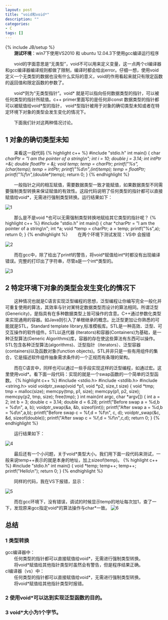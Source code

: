 ```yaml
---
layout: post
title: "void和void*"
description: ""
categories: 
- C
tags: []
---
```

{% include JB/setup %}  
　　**测试环境**：win7下使用VS2010 和 ubuntu 12.04.3下使用gcc编译运行程序

　　void的字面意思是“无类型”，void不可以用来定义变量，这一点两个cl编译器和gcc编译器编译规则都做了限制，编译时都会给出error。仔细一想，使用void定义一个无类型的数据也没有什么实际的意义，void的作用看起来就只有限定函数的返回值和限定函数的参数了。

　　void\*则为“无类型指针”。void\* 就是可以指向任何数据类型的指针，可以被任何类型的指针所赋值。c++ primer里面写的是任何非const 数据类型的指针都可以被赋值给void\*型的指针， void\*型指针被用于对象的确切类型未知或者在特定环境下对象的类型会发生变化的情况下。

　　下面我们针对这两种情况讨论。
## 1 对象的确切类型未知   ##
　　来看这一段代码
{% highlight c++ %}
#include "stdio.h"
int main()
{
	char *charPtr = "I am the pointer of a string\n";
	int i = 10;
	double j = 3.14;
	int *intPtr =&i;
	double *floatPtr = &j;
	void *temp;
	temp = charPtr;
	printf("%s",(char*)temp);
	temp = intPtr;
	printf("%d\n",*(int*)temp);
	temp = floatPtr;
	printf("%f\n",*(double*)temp);
	return 0;
}
{% endhighlight %}

　　一般指针之间的相互赋值，需要数据类型一致才能赋值，如果数据类型不同需要强制类型转换来保证赋值的有效性。这段代码说明了任何类型的指针都可以直接赋值给void*，无需进行强制类型转换。运行结果如下：

![1](http://d.pcs.baidu.com/thumbnail/675cc0e961615843d856151d1ad5f370?fid=859179042-250528-3589860867&time=1392711814&rt=pr&sign=FDTAER-DCb740ccc5511e5e8fedcff06b081203-%2Bs2ufP1xJ7Bo7%2Fe%2FU7VTprL%2FDAo%3D&expires=8h&prisign=RK9dhfZlTqV5TuwkO5ihMQzlM241kT2YfffnCZFTaEPwOxHv/XxtwRXLxDSXMBba1Ms9seOiqT9/QffwI8K2Baw0mmLABRQNl51b/oS8+InqoadADmwcyvUvQUkAvl8j879BObtgHePZ09BZiFo3CF7dwGcK/xIzj9971pKao/QALkDxW+JJC9zJS3FHk0o7eVi4VZjUpqi8Lz902NXEram7jDWQYz86&r=715297106&size=c850_u580&quality=100)  

　　那么是不是void *也可以无需强制类型转换地赋给其它类型的指针呢？
{% highlight c++ %}
#include "stdio.h"
int main()
{
	char *charPtr = "I am the pointer of a string\n";
	int *a;
	void *temp = charPtr;
	a = temp;
	printf("%s",a);
	return 0;
}
{% endhighlight %}
　　在两个环境下测试发现：VS中 会报错

![2](http://d.pcs.baidu.com/thumbnail/2b0a630ae981aa34d6dd2ced808de5cb?fid=859179042-250528-518289261&time=1392711814&rt=pr&sign=FDTAER-DCb740ccc5511e5e8fedcff06b081203-CGgdSRa5xcV6O%2FH4UVeXu1k0jQU%3D&expires=8h&prisign=RK9dhfZlTqV5TuwkO5ihMQzlM241kT2YfffnCZFTaEPwOxHv/XxtwRXLxDSXMBba1Ms9seOiqT9/QffwI8K2Baw0mmLABRQNl51b/oS8+InqoadADmwcyvUvQUkAvl8j879BObtgHePZ09BZiFo3CF7dwGcK/xIzj9971pKao/QALkDxW+JJC9zJS3FHk0o7eVi4VZjUpqi8Lz902NXEram7jDWQYz86&r=467955054&size=c850_u580&quality=100)    

　　而在gcc中，除了给出了printf的警告，将void\*赋值给int*时都没有出现编译错误。完整的打印出了字符串，尽管a是一个int\*类型的。

![3](http://d.pcs.baidu.com/thumbnail/64556771876c969c03e396aafb6bbce1?fid=859179042-250528-1627745633&time=1392711814&rt=pr&sign=FDTAER-DCb740ccc5511e5e8fedcff06b081203-QBNo7i2S5CYZ6hQ3gj0WpQJgLa0%3D&expires=8h&prisign=RK9dhfZlTqV5TuwkO5ihMQzlM241kT2YfffnCZFTaEPwOxHv/XxtwRXLxDSXMBba1Ms9seOiqT9/QffwI8K2Baw0mmLABRQNl51b/oS8+InqoadADmwcyvUvQUkAvl8j879BObtgHePZ09BZiFo3CF7dwGcK/xIzj9971pKao/QALkDxW+JJC9zJS3FHk0o7eVi4VZjUpqi8Lz902NXEram7jDWQYz86&r=499370755&size=c850_u580&quality=100)   

## 2 特定环境下对象的类型会发生变化的情况下 ##
　　这种情况也就是C语言实现泛型编程的思想，泛型编程让你编写完全一般化并可重复使用的算法，其效率与针对某特定数据类型而设计的算法相同。所谓泛型(Genericity)，是指具有在多种数据类型上皆可操作的含意。C++通过参数化类型来实现通用的容器。如Java则引入了单根继承的概念。比泛型更加让你熟悉的可能就是STL，Standard template library,标准模板库。STL是一种高效、泛型、可交互操作的软件组件。STL以迭代器 (Iterators)和容器(Containers)为基础，是一种泛型算法(Generic Algorithms)库，容器的存在使这些算法有东西可以操作。STL包含各种泛型算法(algorithms)、泛型指针（iterators）、泛型容器(containers)以及函数对象(function objects)。STL并非只是一些有用组件的集合，它是描述软件组件抽象需求条件的一个正规而有条理的架构。

　　而在C语言中，同样也可以通过一些手段实现这样的泛型编程，如通过宏。这里使用void*。看下面一段代码：实现的就是一个swap函数的一个简单的泛型函数。
{% highlight c++ %}
#include <stdio.h>
#include <stdlib.h>
#include <string.h>
void voidptr_swap(void *p1, void *p2, size_t size)
{
void *tmp;
tmp = malloc(size);
memcpy(tmp, p1, size);
memcpy(p1, p2, size);
memcpy(p2, tmp, size);
free(tmp);
}
int main(int argc, char *argv[])
{
	int a = 2;
	int b = 3;
	double c = 3.14;
	double d = 6.28;
	printf("Before swap a = %d,b = %d\n", a, b);
	voidptr_swap(&a, &b, sizeof(int));
	printf("After swap a = %d,b = %d\n",a,b);
	printf("Before swap c = %f,d = %f\n", c, d);
	voidptr_swap(&c, &d, sizeof(double));
	printf("After swap c = %f,d = %f\n",c,d);
	return 0;
}
{% endhighlight %}

　　运行结果如下：

![4](http://d.pcs.baidu.com/thumbnail/12b19cf39dac9e793e7d9f52a1abaa0f?fid=859179042-250528-3689360868&time=1392711814&rt=pr&sign=FDTAER-DCb740ccc5511e5e8fedcff06b081203-qXvXvyETOfzr7oonQa7cdICjnoU%3D&expires=8h&prisign=RK9dhfZlTqV5TuwkO5ihMQzlM241kT2YfffnCZFTaEPwOxHv/XxtwRXLxDSXMBba1Ms9seOiqT9/QffwI8K2Baw0mmLABRQNl51b/oS8+InqoadADmwcyvUvQUkAvl8j879BObtgHePZ09BZiFo3CF7dwGcK/xIzj9971pKao/QALkDxW+JJC9zJS3FHk0o7eVi4VZjUpqi8Lz902NXEram7jDWQYz86&r=902893151&size=c850_u580&quality=100)   

　　最后还有一个小问题，关于void*类型大小。我们用下面一段代码来测试，一般来说temp++表示的就是本身的地址，加上sizeof(temp)。
{% highlight c++ %}
#include "stdio.h"
int main()
{
	void *temp;
	temp++;
	temp++;
	printf("Hello\n");
	return 0;
}
{% endhighlight %}

　　同样的代码，我在VS下报错，显示：  

![5](http://d.pcs.baidu.com/thumbnail/c296eeabfd1036c14afad86ae8def7d4?fid=859179042-250528-1759129504&time=1392711814&rt=pr&sign=FDTAER-DCb740ccc5511e5e8fedcff06b081203-ympj%2B4HAErtZXnMKa%2BVNilK24MM%3D&expires=8h&prisign=RK9dhfZlTqV5TuwkO5ihMQzlM241kT2YfffnCZFTaEPwOxHv/XxtwRXLxDSXMBba1Ms9seOiqT9/QffwI8K2Baw0mmLABRQNl51b/oS8+InqoadADmwcyvUvQUkAvl8j879BObtgHePZ09BZiFo3CF7dwGcK/xIzj9971pKao/QALkDxW+JJC9zJS3FHk0o7eVi4VZjUpqi8Lz902NXEram7jDWQYz86&r=779332247&size=c850_u580&quality=100) 

　　而在gcc环境下，没有错误，调试的时候显示temp的地址每次加1，查了一下，发现原来gcc指定void\*的算法操作与char\*一致。
![6](http://d.pcs.baidu.com/thumbnail/6e7615c776c1cdce73df7f411b2f458d?fid=859179042-250528-160213781&time=1392711814&rt=pr&sign=FDTAER-DCb740ccc5511e5e8fedcff06b081203-lESUY3fkO3Ml6mOb8DGnt4O%2B%2B8g%3D&expires=8h&prisign=RK9dhfZlTqV5TuwkO5ihMQzlM241kT2YfffnCZFTaEPwOxHv/XxtwRXLxDSXMBba1Ms9seOiqT9/QffwI8K2Baw0mmLABRQNl51b/oS8+InqoadADmwcyvUvQUkAvl8j879BObtgHePZ09BZiFo3CF7dwGcK/xIzj9971pKao/QALkDxW+JJC9zJS3FHk0o7eVi4VZjUpqi8Lz902NXEram7jDWQYz86&r=290440232&size=c850_u580&quality=100) 

## 总结 ##
### 1 类型转换 
gcc编译器中：  
　　任何类型的指针都可以直接赋值给void\*，无需进行强制类型转换。  
　　将void\*赋值给其他指针类型时虽然会有警告，但是程序结果正确。  
cl编译器（vs）中：  
　　任何类型的指针都可以直接赋值给void\*，无需进行强制类型转换。  
　　将void\*赋值给其他指针类型时报错。  
### 2 使用void*可以达到实现泛型函数的目的。
### 3 void*大小为1个字节。

